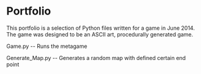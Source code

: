 # Portfolio

This portfolio is a selection of Python files written for a game in June 2014. The game was designed to be an ASCII art, procedurally generated game.

Game.py -- Runs the metagame

Generate_Map.py -- Generates a random map with defined certain end point
